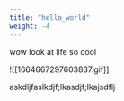 ```yaml
---
title: "hello_world"
weight: -4
---
```


wow look at life so cool

![[1664667297603837.gif]]

askdljfaslkdjf;lkasdjf;lkajsdflj